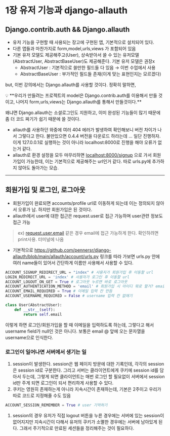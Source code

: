 # 1장 유저 기능과 django-allauth

## Django.contrib.auth && Django.allauth

- 유저 기능을 구현할 때 사용되는 장고에 구현된 앱, 기본적으로 설치되어 있다.
- 다른 앱들과 마찬가지로 form,model,urls,views 가 포함되어 있음
- 기본 유저 모델도 제공해주고(User), 상속받아서 쓸 수 있는 유저모델(AbstractUser, AbstractBaseUser)도 제공해준다. 기본 유저 모델은 권장x
    - AbstractUser : 기본적으로 쓸만한 필드들 다 있음 → 이번 수업에서 사용
    - AbstractBaseUser : 부가적인 필드들 존재(이게 맞는 표현인지는 모르겠다)

but, 이번 강의에서는 Django.allauth를 사용할 것이다. 정확히 말하면, 

<aside>
💡 **우리가 만들려는 프로젝트의 model은 Django.contrib.auth를 이용해서 만들 것이고, 나머지 form,urls,views는 Django.allauth를 통해서 만들것이다.**

</aside>

왜냐면 Django.allauth는 소셜로그인도 지원하고, 이미 완성된 기능들이 많기 때문에 좀 더 코드 짜기가 쉽기 때문에 쓸 것이다. 

- allauth를 사용하던 와중에 여러 404 에러가 발생하여 확인해보니 버전 차이가 나서 그렇다고 한다. 불만있으면 0.4.4 버전을 다운로드 하라는데 … 일단 진행하자. 이게 127.0.0.1로 실행하는 것이 아니라 localhost:8000로 진행을 해야 오류가 없는거 같다.
- allauth로 환경 설정을 모두 마무리하면  [localhost:8000/signup](http://localhost:8000/signup으로) 으로 가서 회원가입이 가능한데, 이는 기본적으로 제공해주는 url인거 같다. 따로 urls.py에 추가하지 않아도 돌아가는 모습.

---

## 회원가입 및 로그인, 로그아웃

- 회원가입이 완료되면 accounts/profile url로 이동하게 되는데 이는 정의되지 않아서 오류가 남. 하지만 회원가입은 된 것이다.
- allauth에서 user에 대한 접근은 request.user로 접근 가능하며 user관련 정보도 접근 가능

> ex) [request.user.email](http://request.user.email) 같은 경우 email에 접근 가능하게 한다. 확인하려면 print사용. 터미널에 나옴
> 
- 기본적으로 https://github.com/pennersr/django-allauth/blob/main/allauth/account/urls.py 링크를 따라 가보면 urls.py 안에 여러 name들이 있어서 간단하게 이름만 사용해서 사용할 수 있다.

```python
ACCOUNT_SIGNUP_REDIRECT_URL = "index" # 사용자가 회원가입 후 이동할 url
LOGIN_REDIRECT_URL = 'index' # 사용자가 로그인 후 이동할 url
ACCOUNT_LOGOUT_ON_GET = True # 로그아웃 누르면 바로 로그아웃
ACCOUNT_AUTHENTICATION_METHOD = 'email' # 회원가입 시 아이디 뭐로 할거? email
ACCOUNT_EMAIL_REQUIRED = True # 이메일 입력 칸 만듬
ACCOUNT_USERNAME_REQUIRED = False # username 입력 칸 없애기
```

```python
class User(AbstractUser):
    def __str__(self):
        return self.email
```

이렇게 하면 로그인/회원가입을 할 때 이메일을 입력하도록 하는데, 그렇다고 해서 username field가 null인 것은 아니다. 보통은 email @ 앞에 오는 문자열을 username으로 인식한다. 

### 로그인이 일어나면 서버에서 생기는 일

1. session이 발생한다. session은 웹 페이지 방문에 대한 기록인데, 각각의 session은 session id로 구분한다. 그리고 서버는 클라이언트에게 쿠키에 session id를 담아서 두는데, 그렇게 되면 클라이언트는 매번 로그인 할 필요없이 서버에서 session id만 주게 되면 로그인이 되서 편리하게 사용할 수 있다.
2. 쿠키는 영원히 존재하는게 아니라 지속시간이 존재하는데, 기본은 2주이고 우리가 따로 코드로 지정해줄 수도 있음

```python
ACCOUNT_SESSION_REMEMBER = True # user 기억하기
```

1. session의 경우 유저가 직접 logout 버튼을 누른 경우에는 서버에 있는 session이 없어지지만 지속시간이 다해서 유저의 쿠키가 소멸한 경우에는 서버에 남아있게 된다. 그래서 주기적으로 만료된 세션들을 정리해주는 것이 필요하다.